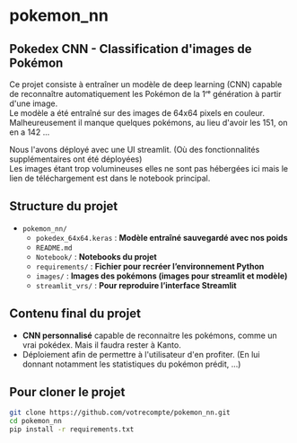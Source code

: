 # pokemon_nn

## Pokedex CNN - Classification d'images de Pokémon
Ce projet consiste à entraîner un modèle de deep learning (CNN) capable de reconnaître automatiquement les Pokémon de la 1ʳᵉ génération à partir d'une image.  
Le modèle a été entraîné sur des images de 64x64 pixels en couleur.  
Malheureusement il manque quelques pokémons, au lieu d'avoir les 151, on en a 142 ... 

Nous l'avons déployé avec une UI streamlit. (Où des fonctionnalités supplémentaires ont été déployées)  
Les images étant trop volumineuses elles ne sont pas hébergées ici mais le lien de téléchargement est dans le notebook principal.

## Structure du projet 

- `pokemon_nn/`
  - `pokedex_64x64.keras` : **Modèle entraîné sauvegardé avec nos poids**
  - `README.md`
  - `Notebook/` : **Notebooks du projet**
  - `requirements/` : **Fichier pour recréer l’environnement Python**
  - `images/` : **Images des pokémons (images pour streamlit et modèle)**
  - `streamlit_vrs/` : **Pour reproduire l’interface Streamlit**


## Contenu final du projet

- **CNN personnalisé** capable de reconnaitre les pokémons, comme un vrai pokédex. Mais il faudra rester à Kanto. 
- Déploiement afin de permettre à l'utilisateur d'en profiter. (En lui donnant notamment les statistiques du pokémon prédit, ...) 

## Pour cloner le projet 
```bash  
git clone https://github.com/votrecompte/pokemon_nn.git  
cd pokemon_nn  
pip install -r requirements.txt  
